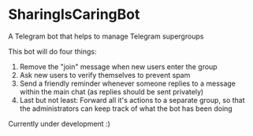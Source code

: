 # SharingIsCaringBot
A Telegram bot that helps to manage Telegram supergroups


This bot will do four things:

1) Remove the "join" message when new users enter the group
2) Ask new users to verify themselves to prevent spam
3) Send a friendly reminder whenever someone replies to a message within the main chat (as replies should be sent privately)
4) Last but not least: Forward all it's actions to a separate group, so that the administrators can keep track of what the bot has been doing

Currently under development :)
